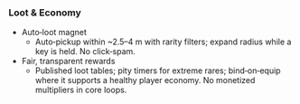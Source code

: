 ### Loot & Economy

- Auto‑loot magnet
  - Auto‑pickup within ~2.5–4 m with rarity filters; expand radius while a key is held. No click‑spam.
- Fair, transparent rewards
  - Published loot tables; pity timers for extreme rares; bind‑on‑equip where it supports a healthy player economy. No monetized multipliers in core loops.

